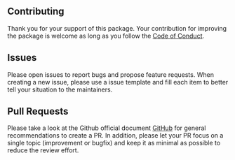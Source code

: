 ## Contributing

Thank you for your support of this package. Your contribution for improving the package is welcome as long as you follow the [Code of Conduct](CODE_OF_CONDUCT.md).

## Issues

Please open issues to report bugs and propose feature requests. When creating a new issue, please use a issue template and fill each item to better tell your situation to the maintainers.

## Pull Requests

Please take a look at the Github official document [GitHub](https://docs.github.com/en/pull-requests/collaborating-with-pull-requests/proposing-changes-to-your-work-with-pull-requests/creating-a-pull-request) for general recommendations to create a PR.
In addition, please let your PR focus on a single topic (improvement or bugfix) and keep it as minimal as possible to reduce the review effort.
